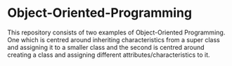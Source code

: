 # Object-Oriented-Programming
This repository consists of two examples of Object-Oriented Programming. One which is centred around inheriting characteristics from a super class and assigning it to a smaller class and the second is centred around creating a class and assigning different attributes/characteristics to it. 
